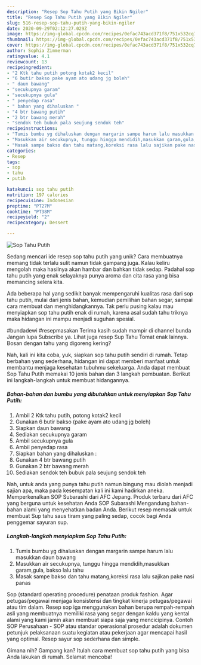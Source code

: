 ```yaml
---
description: "Resep Sop Tahu Putih yang Bikin Ngiler"
title: "Resep Sop Tahu Putih yang Bikin Ngiler"
slug: 516-resep-sop-tahu-putih-yang-bikin-ngiler
date: 2020-09-29T02:12:27.029Z
image: https://img-global.cpcdn.com/recipes/0efac743acd371f8/751x532cq70/sop-tahu-putih-foto-resep-utama.jpg
thumbnail: https://img-global.cpcdn.com/recipes/0efac743acd371f8/751x532cq70/sop-tahu-putih-foto-resep-utama.jpg
cover: https://img-global.cpcdn.com/recipes/0efac743acd371f8/751x532cq70/sop-tahu-putih-foto-resep-utama.jpg
author: Sophia Zimmerman
ratingvalue: 4.1
reviewcount: 13
recipeingredient:
- "2 Ktk tahu putih potong kotak2 kecil"
- "6 butir bakso pake ayam ato udang jg boleh"
- " daun bawang"
- "secukupnya garam"
- "secukupnya gula"
- " penyedap rasa"
- " bahan yang dihaluskan "
- "4 btr bawang putih"
- "2 btr bawang merah"
- "sendok teh bubuk pala seujung sendok teh"
recipeinstructions:
- "Tumis bumbu yg dihaluskan dengan margarin sampe harum lalu masukkan daun bawang"
- "Masukkan air secukupnya, tunggu hingga mendidih,masukkan garam,gula, bakso lalu tahu"
- "Masak sampe bakso dan tahu matang,koreksi rasa lalu sajikan pake nasi panas"
categories:
- Resep
tags:
- sop
- tahu
- putih

katakunci: sop tahu putih 
nutrition: 197 calories
recipecuisine: Indonesian
preptime: "PT27M"
cooktime: "PT38M"
recipeyield: "2"
recipecategory: Dessert

---
```



![Sop Tahu Putih](https://img-global.cpcdn.com/recipes/0efac743acd371f8/751x532cq70/sop-tahu-putih-foto-resep-utama.jpg)

Sedang mencari ide resep sop tahu putih yang unik? Cara membuatnya memang tidak terlalu sulit namun tidak gampang juga. Kalau keliru mengolah maka hasilnya akan hambar dan bahkan tidak sedap. Padahal sop tahu putih yang enak selayaknya punya aroma dan cita rasa yang bisa memancing selera kita.

Ada beberapa hal yang sedikit banyak mempengaruhi kualitas rasa dari sop tahu putih, mulai dari jenis bahan, kemudian pemilihan bahan segar, sampai cara membuat dan menghidangkannya. Tak perlu pusing kalau mau menyiapkan sop tahu putih enak di rumah, karena asal sudah tahu triknya maka hidangan ini mampu menjadi suguhan spesial.

#bundadewi #resepmasakan Terima kasih sudah mampir di channel bunda Jangan lupa Subscribe ya. Lihat juga resep Sup Tahu Tomat enak lainnya. Bosan dengan tahu yang digoreng kering?


Nah, kali ini kita coba, yuk, siapkan sop tahu putih sendiri di rumah. Tetap berbahan yang sederhana, hidangan ini dapat memberi manfaat untuk membantu menjaga kesehatan tubuhmu sekeluarga. Anda dapat membuat Sop Tahu Putih memakai 10 jenis bahan dan 3 langkah pembuatan. Berikut ini langkah-langkah untuk membuat hidangannya.

<!--inarticleads1-->

##### Bahan-bahan dan bumbu yang dibutuhkan untuk menyiapkan Sop Tahu Putih:

1. Ambil 2 Ktk tahu putih, potong kotak2 kecil
1. Gunakan 6 butir bakso (pake ayam ato udang jg boleh)
1. Siapkan  daun bawang
1. Sediakan secukupnya garam
1. Ambil secukupnya gula
1. Ambil  penyedap rasa
1. Siapkan  bahan yang dihaluskan :
1. Gunakan 4 btr bawang putih
1. Gunakan 2 btr bawang merah
1. Sediakan sendok teh bubuk pala seujung sendok teh


Nah, untuk anda yang punya tahu putih namun bingung mau diolah menjadi sajian apa, maka pada kesempatan kali ini kami hadirkan aneka. Memperkenalkan SOP Subarashi dari AFC Jepang. Produk terbaru dari AFC yang berguna untuk kesehatan Anda SOP Subarashi Mengandung bahan-bahan alami yang menyehatkan badan Anda. Berikut resep memasak untuk membuat Sup tahu saus tiram yang paling sedap, cocok bagi Anda penggemar sayuran sup. 

<!--inarticleads2-->

##### Langkah-langkah menyiapkan Sop Tahu Putih:

1. Tumis bumbu yg dihaluskan dengan margarin sampe harum lalu masukkan daun bawang
1. Masukkan air secukupnya, tunggu hingga mendidih,masukkan garam,gula, bakso lalu tahu
1. Masak sampe bakso dan tahu matang,koreksi rasa lalu sajikan pake nasi panas


Sop (standard operating procedure) penataan produk fashion. Agar petugas/pegawai menjaga konsistensi dan tingkat kinerja petugas/pegawai atau tim dalam. Resep sop iga menggunakan bahan berupa rempah-rempah asli yang membuatnya memiliki rasa yang segar dengan kaldu yang kental alami yang kami jamin akan membuat siapa saja yang mencicipinya. Contoh SOP Perusahaan - SOP atau standar operasional prosedur adalah dokumen petunjuk pelaksanaan suatu kegiatan atau pekerjaan agar mencapai hasil yang optimal. Resep sayur sop sederhana dan simple. 

Gimana nih? Gampang kan? Itulah cara membuat sop tahu putih yang bisa Anda lakukan di rumah. Selamat mencoba!
